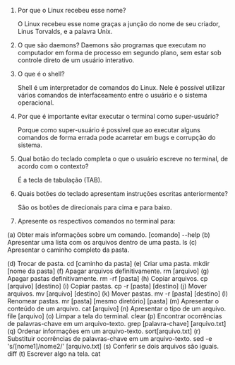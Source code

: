 1. Por que o Linux recebeu esse nome?

	O Linux recebeu esse nome graças a junção do nome de seu criador, Linus Torvalds, e a palavra Unix.

2. O que são daemons?
	Daemons são programas que executam no computador em forma de processo em segundo plano, sem estar sob controle direto de um usuário interativo.
3. O que é o shell?

	Shell é um interpretador de comandos do Linux. Nele é possível utilizar vários comandos de interfaceamento entre o usuário e o sistema operacional.

4. Por que é importante evitar executar o terminal como super-usuário?

	Porque como super-usuário é possível que ao executar alguns comandos de forma errada pode acarretar em bugs e corrupção do sistema.

5. Qual botão do teclado completa o que o usuário escreve no terminal, de acordo com o contexto?

	É a tecla de tabulação (TAB).

6. Quais botões do teclado apresentam instruções escritas anteriormente?

	São os botões de direcionais  para cima e para baixo.

7. Apresente os respectivos comandos no terminal para:

  (a) Obter mais informações sobre um comando.
	[comando] --help
  (b) Apresentar uma lista com os arquivos dentro de uma pasta.
	ls
  (c) Apresentar o caminho completo da pasta.
	
  (d) Trocar de pasta.
	cd [caminho da pasta]
  (e) Criar uma pasta.
	mkdir [nome da pasta]
  (f) Apagar arquivos definitivamente.
	rm [arquivo]
  (g) Apagar pastas definitivamente.
	rm -rf [pasta]
  (h) Copiar arquivos.
	cp [arquivo] [destino]
  (i) Copiar pastas.
	cp -r [pasta] [destino]
  (j) Mover arquivos.
	mv [arquivo] [destino]
  (k) Mover pastas.
	mv -r [pasta] [destino]
  (l) Renomear pastas.
	mr [pasta] [mesmo diretório] [pasta]
  (m) Apresentar o conteúdo de um arquivo.
	cat [arquivo]
  (n) Apresentar o tipo de um arquivo.
	file [arquivo]
  (o) Limpar a tela do terminal.
	clear
  (p) Encontrar ocorrências de palavras-chave em um arquivo-texto.
	grep [palavra-chave] [arquivo.txt]
  (q) Ordenar informações em um arquivo-texto.
	sort[arquivo.txt]
  (r) Substituir ocorrências de palavras-chave em um arquivo-texto.
	 sed -e 's/[nome1]/nome2/' [arquivo.txt]
  (s) Conferir se dois arquivos são iguais.
	diff
  (t) Escrever algo na tela.
	cat
